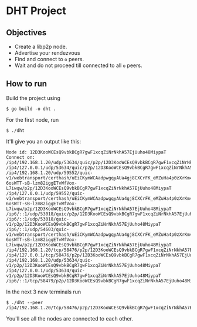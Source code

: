 # DHT Project

## Objectives
- Create a libp2p node.
- Advertise your rendezvous
- Find and connect to `o` peers. 
- Wait and do not proceed till connected to all `o` peers.

## How to run
Build the project using 
```
$ go build -o dht .
```

For the first node, run 
```
$ ./dht
```
It'll give you an output like this:
```
Node id: 12D3KooWCEsQ9vbkBCgR7gwF1xcqZiNrNkhA57EjUuho48MiypaT
Connect on: 
/ip4/192.168.1.20/udp/53634/quic/p2p/12D3KooWCEsQ9vbkBCgR7gwF1xcqZiNrNkhA57EjUuho48MiypaT
/ip4/127.0.0.1/udp/53634/quic/p2p/12D3KooWCEsQ9vbkBCgR7gwF1xcqZiNrNkhA57EjUuho48MiypaT
/ip4/192.168.1.20/udp/59552/quic-v1/webtransport/certhash/uEiCKymWCAadpwgqyAUa4gj8CXCrFK_eMZuHa4p0zXrKm4A/certhash/uEiA8fIi0sbwy-6osWTT-sB-lzm82iggETvWfVox-L7iwqw/p2p/12D3KooWCEsQ9vbkBCgR7gwF1xcqZiNrNkhA57EjUuho48MiypaT
/ip4/127.0.0.1/udp/59552/quic-v1/webtransport/certhash/uEiCKymWCAadpwgqyAUa4gj8CXCrFK_eMZuHa4p0zXrKm4A/certhash/uEiA8fIi0sbwy-6osWTT-sB-lzm82iggETvWfVox-L7iwqw/p2p/12D3KooWCEsQ9vbkBCgR7gwF1xcqZiNrNkhA57EjUuho48MiypaT
/ip6/::1/udp/53018/quic/p2p/12D3KooWCEsQ9vbkBCgR7gwF1xcqZiNrNkhA57EjUuho48MiypaT
/ip6/::1/udp/53018/quic-v1/p2p/12D3KooWCEsQ9vbkBCgR7gwF1xcqZiNrNkhA57EjUuho48MiypaT
/ip6/::1/udp/54603/quic-v1/webtransport/certhash/uEiCKymWCAadpwgqyAUa4gj8CXCrFK_eMZuHa4p0zXrKm4A/certhash/uEiA8fIi0sbwy-6osWTT-sB-lzm82iggETvWfVox-L7iwqw/p2p/12D3KooWCEsQ9vbkBCgR7gwF1xcqZiNrNkhA57EjUuho48MiypaT
/ip4/192.168.1.20/tcp/58476/p2p/12D3KooWCEsQ9vbkBCgR7gwF1xcqZiNrNkhA57EjUuho48MiypaT
/ip4/127.0.0.1/tcp/58476/p2p/12D3KooWCEsQ9vbkBCgR7gwF1xcqZiNrNkhA57EjUuho48MiypaT
/ip4/192.168.1.20/udp/53634/quic-v1/p2p/12D3KooWCEsQ9vbkBCgR7gwF1xcqZiNrNkhA57EjUuho48MiypaT
/ip4/127.0.0.1/udp/53634/quic-v1/p2p/12D3KooWCEsQ9vbkBCgR7gwF1xcqZiNrNkhA57EjUuho48MiypaT
/ip6/::1/tcp/58479/p2p/12D3KooWCEsQ9vbkBCgR7gwF1xcqZiNrNkhA57EjUuho48MiypaT
```

In the next 3 new terminals run

```
$ ./dht --peer /ip4/192.168.1.20/tcp/58476/p2p/12D3KooWCEsQ9vbkBCgR7gwF1xcqZiNrNkhA57EjUuho48MiypaT
```

You'll see all the nodes are connected to each other.